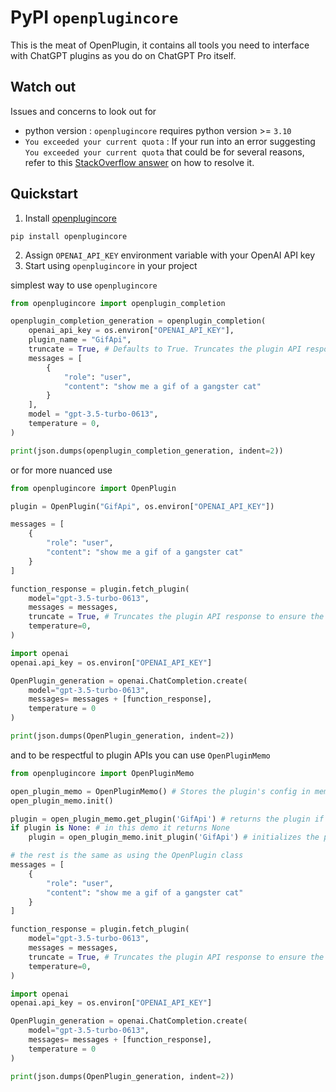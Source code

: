 # PyPI `openplugincore`
This is the meat of OpenPlugin, it contains all tools you need to interface with ChatGPT plugins as you do on ChatGPT Pro itself.

## Watch out
Issues and concerns to look out for
- python version : `openplugincore` requires python version >= `3.10`
- `You exceeded your current quota` : If your run into an error suggesting `You exceeded your current quota` that could be for several reasons, refer to this [StackOverflow answer](https://stackoverflow.com/a/75898717/9622142) on how to resolve it.

## Quickstart
1. Install [openplugincore](https://pypi.org/project/openplugincore/)
```shell
pip install openplugincore
```
2. Assign `OPENAI_API_KEY` environment variable with your OpenAI API key
3. Start using `openplugincore` in your project

simplest way to use `openplugincore`
```py
from openplugincore import openplugin_completion

openplugin_completion_generation = openplugin_completion(
    openai_api_key = os.environ["OPENAI_API_KEY"],
    plugin_name = "GifApi",
    truncate = True, # Defaults to True. Truncates the plugin API response to ensure the LLM's token limit is not exceeded
    messages = [
        {
            "role": "user",
            "content": "show me a gif of a gangster cat"
        }
    ],
    model = "gpt-3.5-turbo-0613",
    temperature = 0,
)

print(json.dumps(openplugin_completion_generation, indent=2))
```
or for more nuanced use
```py
from openplugincore import OpenPlugin

plugin = OpenPlugin("GifApi", os.environ["OPENAI_API_KEY"])

messages = [
    {
        "role": "user",
        "content": "show me a gif of a gangster cat"
    }
]

function_response = plugin.fetch_plugin(
    model="gpt-3.5-turbo-0613",
    messages = messages,
    truncate = True, # Truncates the plugin API response to ensure the LLM's token limit is not exceeded
    temperature=0,
)

import openai
openai.api_key = os.environ["OPENAI_API_KEY"]

OpenPlugin_generation = openai.ChatCompletion.create(
    model="gpt-3.5-turbo-0613",
    messages= messages + [function_response],
    temperature = 0
)

print(json.dumps(OpenPlugin_generation, indent=2))
```
and to be respectful to plugin APIs you can use `OpenPluginMemo`
```py
from openplugincore import OpenPluginMemo

open_plugin_memo = OpenPluginMemo() # Stores the plugin's config in memory so that it does not need to call the API to fetch the config every time the plugin is initialize.
open_plugin_memo.init()

plugin = open_plugin_memo.get_plugin('GifApi') # returns the plugin if it is already initialized, otherwise returns None
if plugin is None: # in this demo it returns None
    plugin = open_plugin_memo.init_plugin('GifApi') # initializes the plugin

# the rest is the same as using the OpenPlugin class
messages = [
    {
        "role": "user",
        "content": "show me a gif of a gangster cat"
    }
]

function_response = plugin.fetch_plugin(
    model="gpt-3.5-turbo-0613",
    messages = messages,
    truncate = True, # Truncates the plugin API response to ensure the LLM's token limit is not exceeded
    temperature=0,
)

import openai
openai.api_key = os.environ["OPENAI_API_KEY"]

OpenPlugin_generation = openai.ChatCompletion.create(
    model="gpt-3.5-turbo-0613",
    messages= messages + [function_response],
    temperature = 0
)

print(json.dumps(OpenPlugin_generation, indent=2))
```